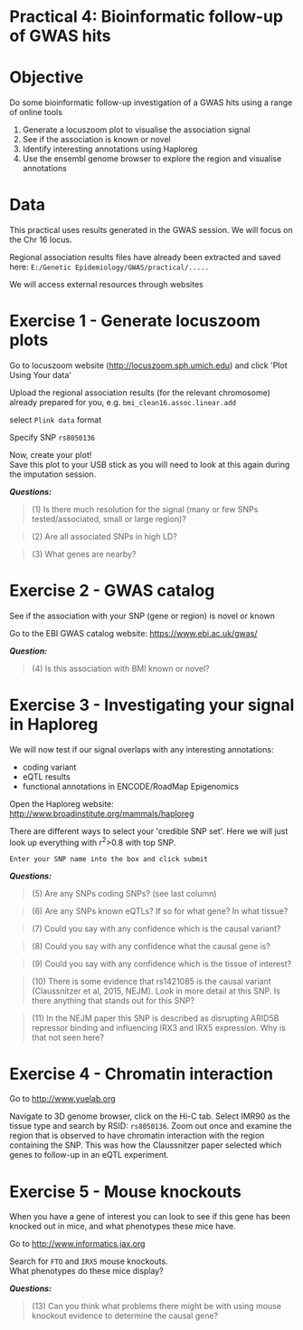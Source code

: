 # Practical 4: Bioinformatic follow-up of GWAS hits
# Objective
Do some bioinformatic follow-up investigation of a GWAS hits using a range of online tools

1. Generate a locuszoom plot to visualise the association signal
2. See if the association is known or novel 
3. Identify interesting annotations using Haploreg
4. Use the ensembl genome browser to explore the region and visualise annotations

# Data
This practical uses results generated in the GWAS session. We will focus on the Chr 16 locus.

Regional association results files have already been extracted and saved here: `E:/Genetic Epidemiology/GWAS/practical/.....`

We will access external resources through websites


# Exercise 1 - Generate locuszoom plots
Go to locuszoom website (http://locuszoom.sph.umich.edu) and click 'Plot Using Your data'

Upload the regional association results (for the relevant chromosome) already prepared for you, e.g. `bmi_clean16.assoc.linear.add`

select `Plink data` format

Specify SNP `rs8050136`

Now, create your plot!<br>
Save this plot to your USB stick as you will need to look at this again during the imputation session.

**_Questions:_**
> (1) Is there much resolution for the signal (many or few SNPs tested/associated, small or large region)?

> (2) Are all associated SNPs in high LD?

> (3) What genes are nearby?


# Exercise 2 - GWAS catalog
See if the association with your SNP (gene or region) is novel or known

Go to the EBI GWAS catalog website: https://www.ebi.ac.uk/gwas/

**_Question:_**
> (4) Is this association with BMI known or novel?


# Exercise 3 - Investigating your signal in Haploreg
We will now test if our signal overlaps with any interesting annotations:

- coding variant
- eQTL results
- functional annotations in ENCODE/RoadMap Epigenomics

Open the Haploreg website: http://www.broadinstitute.org/mammals/haploreg

There are different ways to select your 'credible SNP set'. Here we will just look up everything with r<sup>2</sup>>0.8 with top SNP.

`Enter your SNP name into the box and click submit`

**_Questions:_**
> (5) Are any SNPs coding SNPs? (see last column)

> (6) Are any SNPs known eQTLs? If so for what gene? In what tissue?

> (7) Could you say with any confidence which is the causal variant?

> (8) Could you say with any confidence what the causal gene is?

> (9) Could you say with any confidence which is the tissue of interest?

> (10) There is some evidence that rs1421085 is the causal variant (Claussnitzer et al, 2015, NEJM). Look in more detail at this SNP. Is there anything that stands out for this SNP?

> (11) In the NEJM paper this SNP is described as disrupting ARID5B repressor binding and influencing IRX3 and IRX5 expression. Why is that not seen here? 

# Exercise 4 - Chromatin interaction

Go to http://www.yuelab.org

Navigate to 3D genome browser, click on the Hi-C tab.
Select IMR90 as the tissue type and search by RSID: `rs8050136`. 
Zoom out once and examine the region that is observed to have chromatin interaction with the region containing the SNP. This was how the Claussnitzer paper selected which genes to follow-up in an eQTL experiment.

# Exercise 5 - Mouse knockouts
When you have a gene of interest you can look to see if this gene has been knocked out in mice, and what phenotypes these mice have.

Go to http://www.informatics.jax.org

Search for `FTO` and `IRX5` mouse knockouts.<br>
What phenotypes do these mice display?

**_Questions:_**
> (13) Can you think what problems there might be with using mouse knockout evidence to determine the causal gene?









